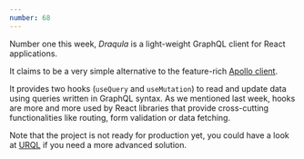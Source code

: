 ```yaml
---
number: 68
---
```


Number one this week, _Draqula_ is a light-weight GraphQL client for React applications.

It claims to be a very simple alternative to the feature-rich [Apollo client](https://github.com/apollographql/apollo-client).

It provides two hooks (`useQuery` and `useMutation`) to read and update data using queries written in GraphQL syntax. As we mentioned last week, hooks are more and more used by React libraries that provide cross-cutting functionalities like routing, form validation or data fetching.

Note that the project is not ready for production yet, you could have a look at [URQL](https://formidable.com/open-source/urql) if you need a more advanced solution.
